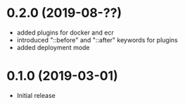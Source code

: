 0.2.0 (2019-08-??)
==================

- added plugins for docker and ecr
- introduced "::before" and "::after" keywords for plugins
- added deployment mode

0.1.0 (2019-03-01)
==================

- Initial release

